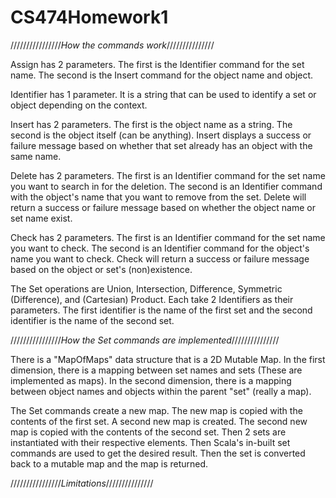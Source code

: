 # CS474Homework1

////////////////*How the commands work*///////////////

Assign has 2 parameters.
The first is the Identifier command for the set name.
The second is the Insert command for the object name and object.

Identifier has 1 parameter.
It is a string that can be used to identify a set or object depending on the context.

Insert has 2 parameters.
The first is the object name as a string.
The second is the object itself (can be anything).
Insert displays a success or failure message based on whether that set already has an object with the same name.

Delete has 2 parameters.
The first is an Identifier command for the set name you want to search in for the deletion.
The second is an Identifier command with the object's name that you want to remove from the set.
Delete will return a success or failure message based on whether the object name or set name exist.

Check has 2 parameters.
The first is an Identifier command for the set name you want to check.
The second is an Identifier command for the object's name you want to check.
Check will return a success or failure message based on the object or set's (non)existence.

The Set operations are Union, Intersection, Difference, Symmetric (Difference), and (Cartesian) Product.
Each take 2 Identifiers as their parameters. 
The first identifier is the name of the first set and the second identifier is the name of the second set.

////////////////*How the Set commands are implemented*///////////////

There is a "MapOfMaps" data structure that is a 2D Mutable Map.
In the first dimension, there is a mapping between set names and sets (These are implemented as maps).
In the second dimension, there is a mapping between object names and objects within the parent "set" (really a map).

The Set commands create a new map.
The new map is copied with the contents of the first set.
A second new map is created.
The second new map is copied with the contents of the second set.
Then 2 sets are instantiated with their respective elements.
Then Scala's in-built set commands are used to get the desired result.
Then the set is converted back to a mutable map and the map is returned.

////////////////*Limitations*///////////////

